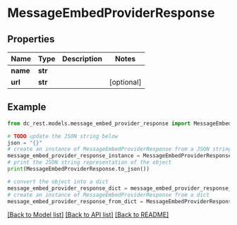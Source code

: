 # MessageEmbedProviderResponse


## Properties

Name | Type | Description | Notes
------------ | ------------- | ------------- | -------------
**name** | **str** |  | 
**url** | **str** |  | [optional] 

## Example

```python
from dc_rest.models.message_embed_provider_response import MessageEmbedProviderResponse

# TODO update the JSON string below
json = "{}"
# create an instance of MessageEmbedProviderResponse from a JSON string
message_embed_provider_response_instance = MessageEmbedProviderResponse.from_json(json)
# print the JSON string representation of the object
print(MessageEmbedProviderResponse.to_json())

# convert the object into a dict
message_embed_provider_response_dict = message_embed_provider_response_instance.to_dict()
# create an instance of MessageEmbedProviderResponse from a dict
message_embed_provider_response_from_dict = MessageEmbedProviderResponse.from_dict(message_embed_provider_response_dict)
```
[[Back to Model list]](../README.md#documentation-for-models) [[Back to API list]](../README.md#documentation-for-api-endpoints) [[Back to README]](../README.md)


